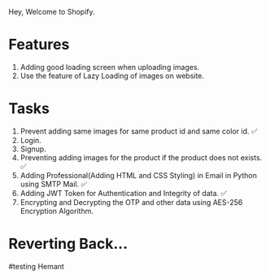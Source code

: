 Hey, Welcome to Shopify.

# Features

1. Adding good loading screen when uploading images.
2. Use the feature of Lazy Loading of images on website. 

# Tasks

1. Prevent adding same images for same product id and same color id. ✅
2. Login.
3. Signup.
4. Preventing adding images for the product if the product does not exists. ✅
5. Adding Professional(Adding HTML and CSS Styling) in Email in Python using SMTP Mail. ✅
6. Adding JWT Token for Authentication and Integrity of data. ✅
7. Encrypting and Decrypting the OTP and other data using AES-256 Encryption Algorithm.

# Reverting Back... 


#testing
Hemant
